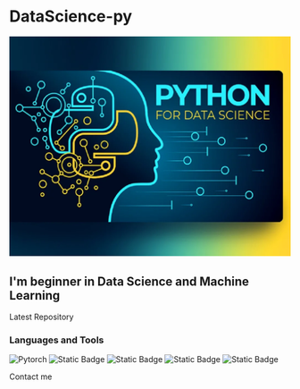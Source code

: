 # DataScience-py

[![Header](https://github.com/DataScience-py/DataScience-py/blob/main/assets/userlogo.png)](https://github.com/DataScience-py)

## I'm beginner in Data Science and Machine Learning

Latest Repository

### Languages and Tools

![Pytorch](https://img.shields.io/badge/:badgeContent<Message>-<COLOR>)
![Static Badge](https://img.shields.io/badge/:badgeContent)
![Static Badge](https://img.shields.io/badge/:badgeContent)
![Static Badge](https://img.shields.io/badge/:badgeContent)
![Static Badge](https://img.shields.io/badge/:badgeContent)

Contact me
